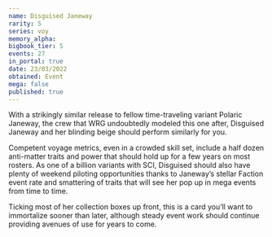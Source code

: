 ```yaml
---
name: Disguised Janeway
rarity: 5
series: voy
memory_alpha:
bigbook_tier: 5
events: 27
in_portal: true
date: 23/03/2022
obtained: Event
mega: false
published: true
---
```


With a strikingly similar release to fellow time-traveling variant Polaric Janeway, the crew that WRG undoubtedly modeled this one after, Disguised Janeway and her blinding beige should perform similarly for you.

Competent voyage metrics, even in a crowded skill set, include a half dozen anti-matter traits and power that should hold up for a few years on most rosters. As one of a billion variants with SCI, Disguised should also have plenty of weekend piloting opportunities thanks to Janeway’s stellar Faction event rate and smattering of traits that will see her pop up in mega events from time to time.

Ticking most of her collection boxes up front, this is a card you’ll want to immortalize sooner than later, although steady event work should continue providing avenues of use for years to come.
